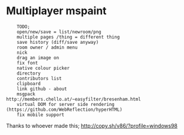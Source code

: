 Multiplayer mspaint
===

```
    TODO;
    open/new/save = list/newroom/png
    multiple pages /thing = different thing
    save history (diff/save anyway)
    room owner / admin menu
    nick
    drag an image on
    fix font
    native colour picker
    directory
    contributors list
    clipboard
    link github - about
    msgpack
http://members.chello.at/~easyfilter/bresenham.html
    virtual DOM for server side rendering (https://github.com/WebReflection/hyperHTML)
    fix mobile support
```

Thanks to whoever made this; http://copy.sh/v86/?profile=windows98
